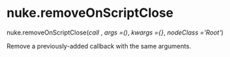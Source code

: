 # nuke.removeOnScriptClose
nuke.removeOnScriptClose(_call_ , _args =()_, _kwargs ={}_, _nodeClass ='Root'_)

Remove a previously-added callback with the same arguments.